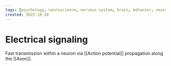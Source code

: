 ```yaml
---
tags: [psychology, neuroscience, nervous-system, brain, behavior, neurotransmitters]
created: 2025-10-20
---
```

# Electrical signaling

Fast transmission within a neuron via [[Action potential]] propagation along the [[Axon]].
